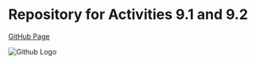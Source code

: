 # Repository for Activities 9.1 and 9.2
[GitHub Page](https://steven-aguilar818.github.io/PCDE-Activity-9.1/)

![Github Logo](https://github.githubassets.com/images/modules/logos_page/Octocat.png "Github logo - markdown")
